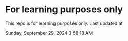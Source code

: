 # For learning purposes only
This repo is for learning purposes only.
Last updated at

Sunday, September 29, 2024 3:58:18 AM

